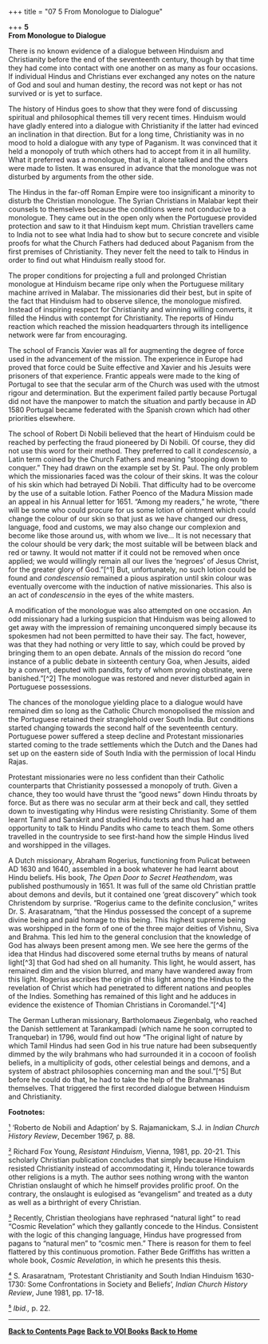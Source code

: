 +++
title = "07 5 From Monologue to Dialogue"

+++
**5**  
**From Monologue to Dialogue**

There is no known evidence of a dialogue between Hinduism and Christianity before the end of the seventeenth century, though by that time they had come into contact with one another on as many as four occasions. If individual Hindus and Christians ever exchanged any notes on the nature of God and soul and human destiny, the record was not kept or has not survived or is yet to surface.

The history of Hindus goes to show that they were fond of discussing spiritual and philosophical themes till very recent times. Hinduism would have gladly entered into a dialogue with Christianity if the latter had evinced an inclination in that direction. But for a long time, Christianity was in no mood to hold a dialogue with any type of Paganism. It was convinced that it held a monopoly of truth which others had to accept from it in all humility. What it preferred was a monologue, that is, it alone talked and the others were made to listen. It was ensured in advance that the monologue was not disturbed by arguments from the other side.

The Hindus in the far-off Roman Empire were too insignificant a minority to disturb the Christian monologue. The Syrian Christians in Malabar kept their counsels to themselves because the conditions were not conducive to a monologue. They came out in the open only when the Portuguese provided protection and saw to it that Hinduism kept mum. Christian travellers came to India not to see what India had to show but to secure concrete and visible proofs for what the Church Fathers had deduced about Paganism from the first premises of Christianity. They never felt the need to talk to Hindus in order to find out what Hinduism really stood for.

The proper conditions for projecting a full and prolonged Christian monologue at Hinduism became ripe only when the Portuguese military machine arrived in Malabar.  The missionaries did their best, but in spite of the fact that Hinduism had to observe silence, the monologue misfired. Instead of inspiring respect for Christianity and winning willing converts, it filled the Hindus with contempt for Christianity. 
The reports of Hindu reaction which reached the mission headquarters through its intelligence network were far from encouraging.

The school of Francis Xavier was all for augmenting the degree of force used in the advancement of the mission.  The experience in Europe had proved that force could be Suite effective and Xavier and his Jesuits were prisoners of that experience.  Frantic appeals were made to the king of Portugal to see that the secular arm of the Church was used with the utmost rigour and determination.  But the experiment failed partly because Portugal did not have the manpower to match the situation and partly because in AD 1580 Portugal became federated with the Spanish crown which had other priorities elsewhere.

The school of Robert Di Nobili believed that the heart of Hinduism could be reached by perfecting the fraud pioneered by Di Nobili.  Of course, they did not use this word for their method.  They preferred to call it
*condescensio*, a Latin term coined by the Church Fathers and meaning
“stooping down to conquer.” They had drawn on the example set by St. Paul.  The only problem which the missionaries faced was the colour of their skins.  It was the colour of his skin which had betrayed Di Nobili.  That difficulty had to be overcome by the use of a suitable lotion.  Father Poenco of the Madura Mission made an appeal in his Annual letter for 1651.  “Among my readers,” he wrote, “there will be some who could procure for us some lotion of ointment which could change the colour of our skin so that just as we have changed our dress, language, food and customs, we may also change our complexion and become like those around us, with whom we live... It is not necessary that the colour should be very dark; the most suitable will be between black and red or tawny.  It would not matter if it could not be removed when once applied; we would willingly remain all our lives the ‘negroes’ of Jesus Christ, for the greater glory of God.”[^1] But, unfortunately, no such lotion could be found and *condescensio* remained a pious aspiration until skin colour was eventually overcome with the induction of native missionaries.  This also is an act of *condescensio* in the eyes of the white masters.

A modification of the monologue was also attempted on one occasion.  An odd missionary had a lurking suspicion that Hinduism was being allowed to get away with the impression of remaining unconquered simply because its spokesmen had not been permitted to have their say.  The fact, however, was that they had nothing or very little to say, which could be proved by bringing them to an open debate.  Annals of the mission do record “one instance of a public debate in sixteenth century Goa, when Jesuits, aided by a convert, deputed with pandits, forty of whom proving obstinate, were banished.”[^2] The monologue was restored and never disturbed again in Portuguese possessions.

The chances of the monologue yielding place to a dialogue would have remained dim so long as the Catholic Church monopolised the mission and the Portuguese retained their stranglehold over South India.  But conditions started changing towards the second half of the seventeenth century.  Portuguese power suffered a steep decline and Protestant missionaries started coming to the trade settlements which the Dutch and the Danes had set up on the eastern side of South India with the permission of local Hindu Rajas.

Protestant missionaries were no less confident than their Catholic counterparts that Christianity possessed a monopoly of truth. Given a chance, they too would have thrust the “good news” down Hindu throats by force.  But as there was no secular arm at their beck and call, they settled down to investigating why Hindus were resisting Christianity. 
Some of them learnt Tamil and Sanskrit and studied Hindu texts and thus had an opportunity to talk to Hindu Pandits who came to teach them. 
Some others travelled in the countryside to see first-hand how the simple Hindus lived and worshipped in the villages.

A Dutch missionary, Abraham Rogerius, functioning from Pulicat between AD 1630 and 1640, assembled in a book whatever he had learnt about Hindu beliefs.  His book, *The Open Door to Secret Heathendom*, was published posthumously in 1651.  It was full of the same old Christian prattle about demons and devils, but it contained one ‘great discovery” which took Christendom by surprise.  “Rogerius came to the definite conclusion,” writes Dr. S. Arasaratnam, “that the Hindus possessed the concept of a supreme divine being and paid homage to this being.  This highest supreme being was worshipped in the form of one of the three major deities of Vishnu, Siva and Brahma.  This led him to the general conclusion that the knowledge of God has always been present among men. 
We see here the germs of the idea that Hindus had discovered some eternal truths by means of natural light[^3] that God had shed on all humanity.  This light, he would assert, has remained dim and the vision blurred, and many have wandered away from this light.  Rogerius ascribes the origin of this light among the Hindus to the revelation of Christ which had penetrated to different nations and peoples of the Indies.  Something has remained of this light and he adduces in evidence the existence of Thomian Christians in Coromandel.”[^4]

The German Lutheran missionary, Bartholomaeus Ziegenbalg, who reached the Danish settlement at Tarankampadi (which name he soon corrupted to Tranquebar) in 1796, would find out how “The original light of nature by which Tamil Hindus had seen God in his true nature had been subsequently dimmed by the wily brahmans who had surrounded it in a cocoon of foolish beliefs, in a multiplicity of gods, other celestial beings and demons, and a system of abstract philosophies concerning man and the soul.”[^5] But before he could do that, he had to take the help of the Brahmanas themselves.  That triggered the first recorded dialogue between Hinduism and Christianity.  
 

**Footnotes:**

[¹](#1a) ‘Roberto de Nobili and Adaption’ by S. Rajamanickam, S.J. in
*Indian Church History Review*, December 1967, p. 88.

[²](#2a) Richard Fox Young, *Resistant Hinduism*, Vienna, 1981, pp. 20-21. This scholarly Christian publication concludes that simply because Hinduism resisted Christianity instead of accommodating it, Hindu tolerance towards other religions is a myth.  The author sees nothing wrong with the wanton Christian onslaught of which he himself provides prolific proof. On the contrary, the onslaught is eulogised as “evangelism” and treated as a duty as well as a birthright of every Christian.

[³](#3a) Recently, Christian theologians have rephrased “natural light” to read “Cosmic Revelation” which they gallantly concede to the Hindus. 
Consistent with the logic of this changing language, Hindus have progressed from pagans to “natural men” to “cosmic men.” There is reason for them to feel flattered by this continuous promotion.  Father Bede Griffiths has written a whole book, *Cosmic Revelation*, in which he presents this thesis.

[⁴](#4a) S. Arasaratnam, ‘Protestant Christianity and South Indian Hinduism 1630-1730: Some Confrontations in Society and Beliefs’, *Indian Church History Review*, June 1981, pp. 17-18.

[⁵](#5a) *Ibid.,* p. 22.

  

------------------------------------------------------------------------

**[Back to Contents Page](index.htm)    [Back to VOI
Books](http://voiceofdharma.org/books)    [Back to Home](http://voiceofdharma.org)**
